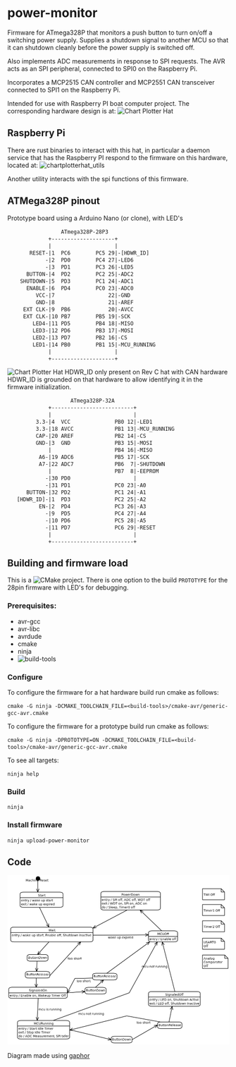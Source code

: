 # power-monitor
Firmware for ATmega328P that monitors a push button to turn on/off
a switching power supply. Supplies a shutdown signal to another MCU
so that it can shutdown cleanly before the power supply is switched
off.

Also implements ADC measurements in response to SPI requests. The AVR
acts as an SPI peripheral, connected to SPI0 on the Raspberry Pi.

Incorporates a MCP2515 CAN controller and MCP2551 CAN transceiver
connected to SPI1 on the Raspberry Pi.

Intended for use with Raspberry PI boat computer project. The
corresponding hardware design is at: ![Chart Plotter Hat](https://github.com/gpgreen/chart_plotter_hat)

## Raspberry Pi

There are rust binaries to interact with this hat, in particular a
daemon service that has the Raspberry PI respond to the firmware on
this hardware, located at:
![chartplotterhat_utils](https://github.com/gpgreen/chartplotterhat_utils)

Another utility interacts with the spi functions of this firmware.

## ATMega328P pinout

Prototype board using a Arduino Nano (or clone), with LED's
```
                 ATmega328P-28P3
             +--------------------+
             |                    |
       RESET-|1  PC6        PC5 29|-[HDWR_ID]
            -|2  PD0        PC4 27|-LED6
            -|3  PD1        PC3 26|-LED5
      BUTTON-|4  PD2        PC2 25|-ADC2
    SHUTDOWN-|5  PD3        PC1 24|-ADC1
      ENABLE-|6  PD4        PC0 23|-ADC0
         VCC-|7                 22|-GND
         GND-|8                 21|-AREF
     EXT CLK-|9  PB6            20|-AVCC
     EXT CLK-|10 PB7        PB5 19|-SCK
        LED4-|11 PD5        PB4 18|-MISO
        LED3-|12 PD6        PB3 17|-MOSI
        LED2-|13 PD7        PB2 16|-CS
        LED1-|14 PB0        PB1 15|-MCU_RUNNING
             |                    |
             +--------------------+
```
![Chart Plotter Hat](https://github.com/gpgreen/chart_plotter_hat)
HDWR_ID only present on Rev C hat with CAN hardware
HDWR_ID is grounded on that hardware to allow identifying it in the
firmware initialization.
```
                    ATmega328P-32A
             +--------------------------+
             |                          |
         3.3-|4  VCC              PB0 12|-LED1
         3.3-|18 AVCC             PB1 13|-MCU_RUNNING
         CAP-|20 AREF             PB2 14|-CS
         GND-|3  GND              PB3 15|-MOSI
             |                    PB4 16|-MISO
          A6-|19 ADC6             PB5 17|-SCK
          A7-|22 ADC7             PB6  7|-SHUTDOWN
             |                    PB7  8|-EEPROM
            -|30 PD0                    |
            -|31 PD1              PC0 23|-A0
      BUTTON-|32 PD2              PC1 24|-A1
   [HDWR_ID]-|1  PD3              PC2 25|-A2
          EN-|2  PD4              PC3 26|-A3
            -|9  PD5              PC4 27|-A4
            -|10 PD6              PC5 28|-A5
            -|11 PD7              PC6 29|-RESET
             |                          |
             +--------------------------+
```

## Building and firmware load

This is a ![CMake](https://cmake.org) project. There is one option
to the build ```PROTOTYPE``` for the 28pin firmware with LED's for debugging.

### Prerequisites:
 - avr-gcc
 - avr-libc
 - avrdude
 - cmake
 - ninja
 - ![build-tools](https//github.com/gpgreen/avfirmware-build-tools)

### Configure
To configure the firmware for a hat hardware build run cmake as follows:
```
cmake -G ninja -DCMAKE_TOOLCHAIN_FILE=<build-tools>/cmake-avr/generic-gcc-avr.cmake
```

To configure the firmware for a prototype build run cmake as follows:
```
cmake -G ninja -DPROTOTYPE=ON -DCMAKE_TOOLCHAIN_FILE=<build-tools>/cmake-avr/generic-gcc-avr.cmake
```

To see all targets:
```
ninja help
```

### Build
```
ninja
```

### Install firmware
```
ninja upload-power-monitor
```

## Code

![state machine for power monitoring](StateMachine.png)

Diagram made using [gaphor](https://gaphor.readthedocs.io/en/latest/)

